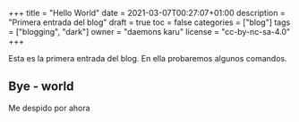 +++
title = "Hello World"
date = 2021-03-07T00:27:07+01:00
description = "Primera entrada del blog"
draft = true
toc = false
categories = ["blog"]
tags = ["blogging", "dark"]
owner = "daemons karu"
license = "cc-by-nc-sa-4.0"
+++

Esta es la primera entrada del blog. En ella probaremos algunos comandos.

## Bye - world
Me despido por ahora
